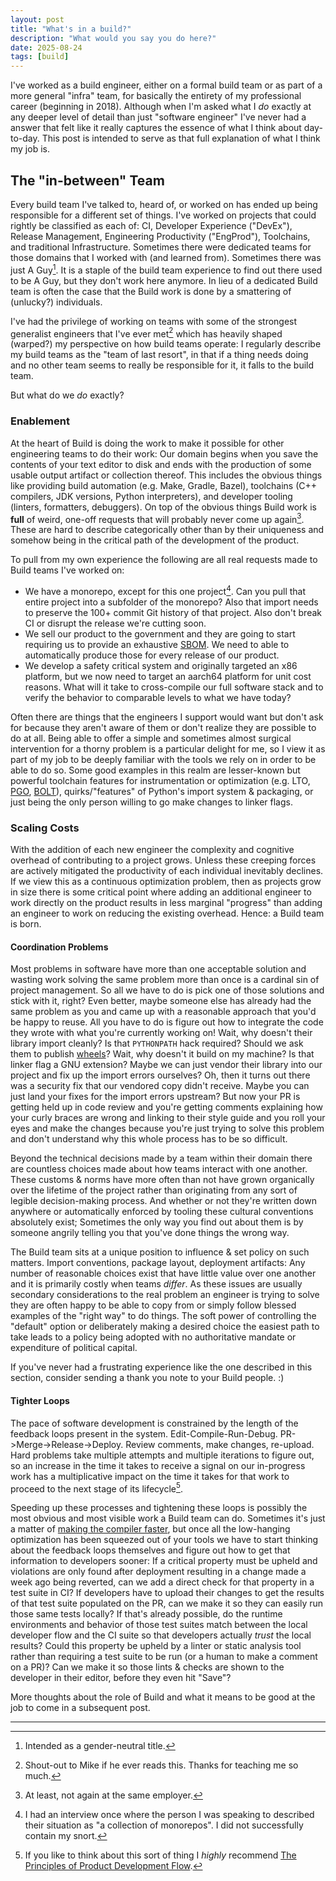 ```yaml
---
layout: post
title: "What's in a build?"
description: "What would you say you do here?"
date: 2025-08-24
tags: [build]
---
```


I've worked as a build engineer, either on a formal build team or as part of a
more general "infra" team, for basically the entirety of my professional career
(beginning in 2018). Although when I'm asked what I _do_ exactly at any deeper
level of detail than just "software engineer" I've never had a answer that felt
like it really captures the essence of what I think about day-to-day. This post
is intended to serve as that full explanation of what I think my job is.

## The "in-between" Team

Every build team I've talked to, heard of, or worked on has ended up being
responsible for a different set of things. I've worked on projects that could
rightly be classified as each of: CI, Developer Experience ("DevEx"), Release
Management, Engineering Productivity ("EngProd"), Toolchains, and traditional
Infrastructure. Sometimes there were dedicated teams for those domains that I
worked with (and learned from). Sometimes there was just A Guy[^guy]. It is a
staple of the build team experience to find out there used to be A Guy, but they
don't work here anymore. In lieu of a dedicated Build team is often the case
that the Build work is done by a smattering of (unlucky?) individuals.

I've had the privilege of working on teams with some of the strongest generalist
engineers that I've ever met[^mike] which has heavily shaped (warped?) my
perspective on how build teams operate: I regularly describe my build teams as
the "team of last resort", in that if a thing needs doing and no other team seems
to really be responsible for it, it falls to the build team.

But what do we _do_ exactly?

### Enablement

At the heart of Build is doing the work to make it possible for other
engineering teams to do their work: Our domain begins when you save the contents
of your text editor to disk and ends with the production of some usable output
artifact or collection thereof. This includes the obvious things like providing
build automation (e.g. Make, Gradle, Bazel), toolchains (C++ compilers, JDK
versions, Python interpreters), and developer tooling (linters, formatters,
debuggers). On top of the obvious things Build work is **full** of weird,
one-off requests that will probably never come up again[^weird]. These are hard
to describe categorically other than by their uniqueness and somehow being in
the critical path of the development of the product.

To pull from my own experience the following are all real requests made to
Build teams I've worked on:

- We have a monorepo, except for this one project[^snort]. Can you pull that
  entire project into a subfolder of the monorepo? Also that import needs to
  preserve the 100+ commit Git history of that project. Also don't break CI or
  disrupt the release we're cutting soon.
- We sell our product to the government and they are going to start requiring us
  to provide an exhaustive
  [SBOM](https://www.cisa.gov/topics/cyber-threats-and-advisories/sbom/sbomresourceslibrary).
  We need to able to automatically produce those for every release of our
  product.
- We develop a safety critical system and originally targeted an x86 platform,
  but we now need to target an aarch64 platform for unit cost reasons. What will
  it take to cross-compile our full software stack and to verify the behavior to
  comparable levels to what we have today?

Often there are things that the engineers I support would want but don't ask for
because they aren't aware of them or don't realize they are possible to do at
all. Being able to offer a simple and sometimes almost surgical intervention for
a thorny problem is a particular delight for me, so I view it as part of my job
to be deeply familiar with the tools we rely on in order to be able to do so.
Some good examples in this realm are lesser-known but powerful toolchain
features for instrumentation or optimization (e.g. LTO,
[PGO](https://aaupov.github.io/blog/2023/07/09/pgo),
[BOLT](https://github.com/llvm/llvm-project/blob/main/bolt/README.md)),
quirks/"features" of Python's import system & packaging, or just being the only
person willing to go make changes to linker flags.

### Scaling Costs

With the addition of each new engineer the complexity and cognitive overhead of
contributing to a project grows. Unless these creeping forces are actively
mitigated the productivity of each individual inevitably declines. If we view
this as a continuous optimization problem, then as projects grow in size there
is some critical point where adding an additional engineer to work directly on
the product results in less marginal "progress" than adding an engineer to work
on reducing the existing overhead. Hence: a Build team is born.

#### Coordination Problems

Most problems in software have more than one acceptable solution and wasting
work solving the same problem more than once is a cardinal sin of project
management. So all we have to do is pick one of those solutions and stick with
it, right? Even better, maybe someone else has already had the same problem as
you and came up with a reasonable approach that you'd be happy to reuse. All you
have to do is figure out how to integrate the code they wrote with what you're
currently working on! Wait, why doesn't their library import cleanly? Is that
`PYTHONPATH` hack required? Should we ask them to publish
[wheels](https://stackoverflow.com/questions/38547651/what-are-wheels-used-for-and-why-are-they-helpful-in-the-context-of-installing)?
Wait, why doesn't it build on my machine? Is that linker flag a GNU extension?
Maybe we can just vendor their library into our project and fix up the import
errors ourselves? Oh, then it turns out there was a security fix that our
vendored copy didn't receive. Maybe you can just land your fixes for the import
errors upstream? But now your PR is getting held up in code review and you're
getting comments explaining how your curly braces are wrong and linking to their
style guide and you roll your eyes and make the changes because you're just
trying to solve this problem and don't understand why this whole process has to
be so difficult.

Beyond the technical decisions made by a team within their domain there are
countless choices made about how teams interact with one another. These customs
& norms have more often than not have grown organically over the lifetime of the
project rather than originating from any sort of legible decision-making
process. And whether or not they're written down anywhere or automatically
enforced by tooling these cultural conventions absolutely exist; Sometimes the
only way you find out about them is by someone angrily telling you that you've
done things the wrong way.

The Build team sits at a unique position to influence & set policy on such
matters. Import conventions, package layout, deployment artifacts: Any number of
reasonable choices exist that have little value over one another and it is
primarily costly when teams *differ*. As these issues are usually secondary
considerations to the real problem an engineer is trying to solve they are often
happy to be able to copy from or simply follow blessed examples of the "right
way" to do things. The soft power of controlling the "default" option or
deliberately making a desired choice the easiest path to take leads to a policy
being adopted with no authoritative mandate or expenditure of political capital.

If you've never had a frustrating experience like the one described in this
section, consider sending a thank you note to your Build people. :)

#### Tighter Loops

The pace of software development is constrained by the length of the feedback
loops present in the system. Edit-Compile-Run-Debug. PR->Merge->Release->Deploy.
Review comments, make changes, re-upload. Hard problems take multiple attempts
and multiple iterations to figure out, so an increase in the time it takes to
receive a signal on our in-progress work has a multiplicative impact on the time
it takes for that work to proceed to the next stage of its lifecycle[^flow].

Speeding up these processes and tightening these loops is possibly the most
obvious and most visible work a Build team can do. Sometimes it's just a matter
of [making the compiler faster](https://llvm.org/docs/HowToBuildWithPGO.html),
but once all the low-hanging optimization has been squeezed out of your tools we
have to start thinking about the feedback loops themselves and figure out how to
get that information to developers sooner: If a critical property must be upheld
and violations are only found after deployment resulting in a change made a week
ago being reverted, can we add a direct check for that property in a test suite
in CI? If developers have to upload their changes to get the results of that
test suite populated on the PR, can we make it so they can easily run those same
tests locally? If that's already possible, do the runtime environments and
behavior of those test suites match between the local developer flow and the CI
suite so that developers actually *trust* the local results? Could this property
be upheld by a linter or static analysis tool rather than requiring a test suite
to be run (or a human to make a comment on a PR)? Can we make it so those lints
& checks are shown to the developer in their editor, before they even hit
"Save"?

More thoughts about the role of Build and what it means to be good at the job to come in a subsequent post.

---

[^guy]: Intended as a gender-neutral title.

[^mike]: Shout-out to Mike if he ever reads this. Thanks for teaching me so much.

[^weird]: At least, not again at the same employer.

[^snort]: I had an interview once where the person I was speaking to described their situation as "a collection of monorepos". I did not successfully contain my snort.

[^flow]: If you like to think about this sort of thing I *highly* recommend [The Principles of Product Development Flow](https://www.goodreads.com/book/show/6278270-the-principles-of-product-development-flow).
